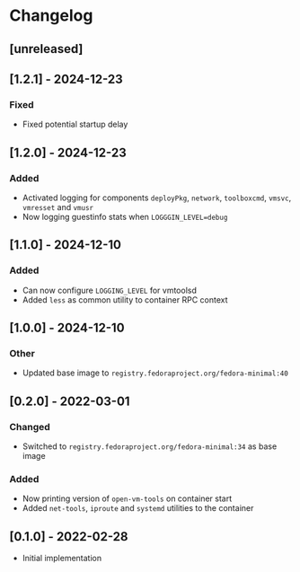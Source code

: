 # Changelog

## [unreleased]

## [1.2.1] - 2024-12-23

### Fixed

- Fixed potential startup delay

## [1.2.0] - 2024-12-23

### Added

- Activated logging for components `deployPkg`, `network`, `toolboxcmd`, `vmsvc`, `vmresset` and `vmusr`
- Now logging guestinfo stats when `LOGGGIN_LEVEL=debug`

## [1.1.0] - 2024-12-10

### Added

- Can now configure `LOGGING_LEVEL` for vmtoolsd
- Added `less` as common utility to container RPC context

## [1.0.0] - 2024-12-10

### Other

- Updated base image to `registry.fedoraproject.org/fedora-minimal:40`

## [0.2.0] - 2022-03-01

### Changed

- Switched to `registry.fedoraproject.org/fedora-minimal:34` as base image

### Added

- Now printing version of `open-vm-tools` on container start
- Added `net-tools`, `iproute` and `systemd` utilities to the container

## [0.1.0] - 2022-02-28

- Initial implementation
